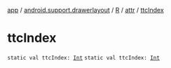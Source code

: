 [app](../../../index.md) / [android.support.drawerlayout](../../index.md) / [R](../index.md) / [attr](index.md) / [ttcIndex](./ttc-index.md)

# ttcIndex

`static val ttcIndex: `[`Int`](https://kotlinlang.org/api/latest/jvm/stdlib/kotlin/-int/index.html)
`static val ttcIndex: `[`Int`](https://kotlinlang.org/api/latest/jvm/stdlib/kotlin/-int/index.html)